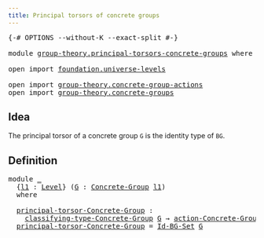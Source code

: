 ```yaml
---
title: Principal torsors of concrete groups
---
```


<pre class="Agda"><a id="62" class="Symbol">{-#</a> <a id="66" class="Keyword">OPTIONS</a> <a id="74" class="Pragma">--without-K</a> <a id="86" class="Pragma">--exact-split</a> <a id="100" class="Symbol">#-}</a>

<a id="105" class="Keyword">module</a> <a id="112" href="group-theory.principal-torsors-concrete-groups.html" class="Module">group-theory.principal-torsors-concrete-groups</a> <a id="159" class="Keyword">where</a>

<a id="166" class="Keyword">open</a> <a id="171" class="Keyword">import</a> <a id="178" href="foundation.universe-levels.html" class="Module">foundation.universe-levels</a>

<a id="206" class="Keyword">open</a> <a id="211" class="Keyword">import</a> <a id="218" href="group-theory.concrete-group-actions.html" class="Module">group-theory.concrete-group-actions</a>
<a id="254" class="Keyword">open</a> <a id="259" class="Keyword">import</a> <a id="266" href="group-theory.concrete-groups.html" class="Module">group-theory.concrete-groups</a>
</pre>
## Idea

The principal torsor of a concrete group `G` is the identity type of `BG`.

## Definition

<pre class="Agda"><a id="408" class="Keyword">module</a> <a id="415" href="group-theory.principal-torsors-concrete-groups.html#415" class="Module">_</a>
  <a id="419" class="Symbol">{</a><a id="420" href="group-theory.principal-torsors-concrete-groups.html#420" class="Bound">l1</a> <a id="423" class="Symbol">:</a> <a id="425" href="Agda.Primitive.html#597" class="Postulate">Level</a><a id="430" class="Symbol">}</a> <a id="432" class="Symbol">(</a><a id="433" href="group-theory.principal-torsors-concrete-groups.html#433" class="Bound">G</a> <a id="435" class="Symbol">:</a> <a id="437" href="group-theory.concrete-groups.html#1988" class="Function">Concrete-Group</a> <a id="452" href="group-theory.principal-torsors-concrete-groups.html#420" class="Bound">l1</a><a id="454" class="Symbol">)</a>
  <a id="458" class="Keyword">where</a> 

  <a id="468" href="group-theory.principal-torsors-concrete-groups.html#468" class="Function">principal-torsor-Concrete-Group</a> <a id="500" class="Symbol">:</a>
    <a id="506" href="group-theory.concrete-groups.html#2389" class="Function">classifying-type-Concrete-Group</a> <a id="538" href="group-theory.principal-torsors-concrete-groups.html#433" class="Bound">G</a> <a id="540" class="Symbol">→</a> <a id="542" href="group-theory.concrete-group-actions.html#794" class="Function">action-Concrete-Group</a> <a id="564" href="group-theory.principal-torsors-concrete-groups.html#420" class="Bound">l1</a> <a id="567" href="group-theory.principal-torsors-concrete-groups.html#433" class="Bound">G</a>
  <a id="571" href="group-theory.principal-torsors-concrete-groups.html#468" class="Function">principal-torsor-Concrete-Group</a> <a id="603" class="Symbol">=</a> <a id="605" href="group-theory.concrete-groups.html#4446" class="Function">Id-BG-Set</a> <a id="615" href="group-theory.principal-torsors-concrete-groups.html#433" class="Bound">G</a>
</pre>